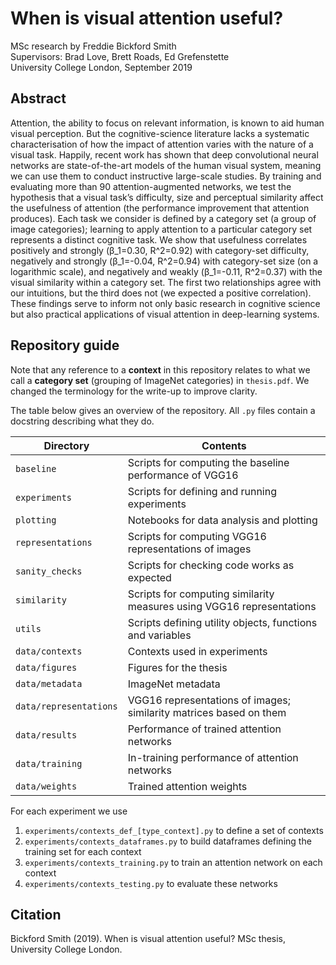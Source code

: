 # When is visual attention useful?
MSc research by Freddie Bickford Smith\
Supervisors: Brad Love, Brett Roads, Ed Grefenstette\
University College London, September 2019

## Abstract
Attention, the ability to focus on relevant information, is known to aid human visual perception. But the cognitive-science literature lacks a systematic characterisation of how the impact of attention varies with the nature of a visual task. Happily, recent work has shown that deep convolutional neural networks are state-of-the-art models of the human visual system, meaning we can use them to conduct instructive large-scale studies. By training and evaluating more than 90 attention-augmented networks, we test the hypothesis that a visual task’s difficulty, size and perceptual similarity affect the usefulness of attention (the performance improvement that attention produces). Each task we consider is defined by a category set (a group of image categories); learning to apply attention to a particular category set represents a distinct cognitive task. We show that usefulness correlates positively and strongly (β_1=0.30, R^2=0.92) with category-set difficulty, negatively and strongly (β_1=-0.04, R^2=0.94) with category-set size (on a logarithmic scale), and negatively and weakly (β_1=-0.11, R^2=0.37) with the visual similarity within a category set. The first two relationships agree with our intuitions, but the third does not (we expected a positive correlation). These findings serve to inform not only basic research in cognitive science but also practical applications of visual attention in deep-learning systems.

## Repository guide
Note that any reference to a **context** in this repository relates to what we call a **category set** (grouping of ImageNet categories) in `thesis.pdf`. We changed the terminology for the write-up to improve clarity.

The table below gives an overview of the repository. All `.py` files contain a docstring describing what they do.

Directory|Contents
-|-
`baseline`|Scripts for computing the baseline performance of VGG16
`experiments`|Scripts for defining and running experiments
`plotting`|Notebooks for data analysis and plotting
`representations`|Scripts for computing VGG16 representations of images
`sanity_checks`|Scripts for checking code works as expected
`similarity`|Scripts for computing similarity measures using VGG16 representations
`utils`|Scripts defining utility objects, functions and variables
`data/contexts`|Contexts used in experiments
`data/figures`|Figures for the thesis
`data/metadata`|ImageNet metadata
`data/representations`|VGG16 representations of images; similarity matrices based on them
`data/results`|Performance of trained attention networks
`data/training`|In-training performance of attention networks
`data/weights`|Trained attention weights

For each experiment we use
1. `experiments/contexts_def_[type_context].py` to define a set of contexts
2. `experiments/contexts_dataframes.py` to build dataframes defining the training set for each context
3. `experiments/contexts_training.py` to train an attention network on each context
4. `experiments/contexts_testing.py` to evaluate these networks

## Citation
Bickford Smith (2019). When is visual attention useful? MSc thesis, University College London.
